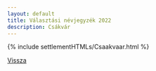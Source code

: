 ```yaml
---
layout: default
title: Választási névjegyzék 2022
description: Csákvár
---
```


{% include settlementHTMLs/Csaakvaar.html %}

[Vissza](../)